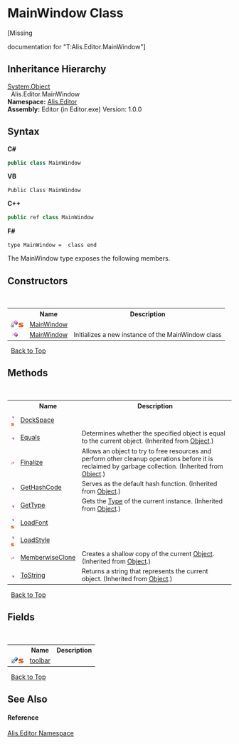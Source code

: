 # MainWindow Class
 

\[Missing <summary> documentation for "T:Alis.Editor.MainWindow"\]


## Inheritance Hierarchy
<a href="https://docs.microsoft.com/dotnet/api/system.object" target="_blank">System.Object</a><br />&nbsp;&nbsp;Alis.Editor.MainWindow<br />
**Namespace:**&nbsp;<a href="b150ade4-39de-a232-5f06-d3cdc1b2c538">Alis.Editor</a><br />**Assembly:**&nbsp;Editor (in Editor.exe) Version: 1.0.0

## Syntax

**C#**<br />
``` C#
public class MainWindow
```

**VB**<br />
``` VB
Public Class MainWindow
```

**C++**<br />
``` C++
public ref class MainWindow
```

**F#**<br />
``` F#
type MainWindow =  class end
```

The MainWindow type exposes the following members.


## Constructors
&nbsp;<table><tr><th></th><th>Name</th><th>Description</th></tr><tr><td>![Private method](media/privmethod.gif "Private method")![Static member](media/static.gif "Static member")</td><td><a href="ae991186-7a0e-8db6-813f-5a8093c8fff0">MainWindow</a></td><td /></tr><tr><td>![Public method](media/pubmethod.gif "Public method")</td><td><a href="c081a503-f8a5-4f88-c4ae-823fc903c054">MainWindow</a></td><td>
Initializes a new instance of the MainWindow class</td></tr></table>&nbsp;
<a href="#mainwindow-class">Back to Top</a>

## Methods
&nbsp;<table><tr><th></th><th>Name</th><th>Description</th></tr><tr><td>![Public method](media/pubmethod.gif "Public method")![Static member](media/static.gif "Static member")</td><td><a href="0a85c34f-0881-b215-53d7-117129177c54">DockSpace</a></td><td /></tr><tr><td>![Public method](media/pubmethod.gif "Public method")</td><td><a href="https://docs.microsoft.com/dotnet/api/system.object.equals#System_Object_Equals_System_Object_" target="_blank">Equals</a></td><td>
Determines whether the specified object is equal to the current object.
 (Inherited from <a href="https://docs.microsoft.com/dotnet/api/system.object" target="_blank">Object</a>.)</td></tr><tr><td>![Protected method](media/protmethod.gif "Protected method")</td><td><a href="https://docs.microsoft.com/dotnet/api/system.object.finalize#System_Object_Finalize" target="_blank">Finalize</a></td><td>
Allows an object to try to free resources and perform other cleanup operations before it is reclaimed by garbage collection.
 (Inherited from <a href="https://docs.microsoft.com/dotnet/api/system.object" target="_blank">Object</a>.)</td></tr><tr><td>![Public method](media/pubmethod.gif "Public method")</td><td><a href="https://docs.microsoft.com/dotnet/api/system.object.gethashcode#System_Object_GetHashCode" target="_blank">GetHashCode</a></td><td>
Serves as the default hash function.
 (Inherited from <a href="https://docs.microsoft.com/dotnet/api/system.object" target="_blank">Object</a>.)</td></tr><tr><td>![Public method](media/pubmethod.gif "Public method")</td><td><a href="https://docs.microsoft.com/dotnet/api/system.object.gettype#System_Object_GetType" target="_blank">GetType</a></td><td>
Gets the <a href="https://docs.microsoft.com/dotnet/api/system.type" target="_blank">Type</a> of the current instance.
 (Inherited from <a href="https://docs.microsoft.com/dotnet/api/system.object" target="_blank">Object</a>.)</td></tr><tr><td>![Public method](media/pubmethod.gif "Public method")![Static member](media/static.gif "Static member")</td><td><a href="9ecee0c2-b33a-cd29-26a3-196854a422f4">LoadFont</a></td><td /></tr><tr><td>![Public method](media/pubmethod.gif "Public method")![Static member](media/static.gif "Static member")</td><td><a href="d381c054-3af8-d821-5886-74a640781664">LoadStyle</a></td><td /></tr><tr><td>![Protected method](media/protmethod.gif "Protected method")</td><td><a href="https://docs.microsoft.com/dotnet/api/system.object.memberwiseclone#System_Object_MemberwiseClone" target="_blank">MemberwiseClone</a></td><td>
Creates a shallow copy of the current <a href="https://docs.microsoft.com/dotnet/api/system.object" target="_blank">Object</a>.
 (Inherited from <a href="https://docs.microsoft.com/dotnet/api/system.object" target="_blank">Object</a>.)</td></tr><tr><td>![Public method](media/pubmethod.gif "Public method")</td><td><a href="https://docs.microsoft.com/dotnet/api/system.object.tostring#System_Object_ToString" target="_blank">ToString</a></td><td>
Returns a string that represents the current object.
 (Inherited from <a href="https://docs.microsoft.com/dotnet/api/system.object" target="_blank">Object</a>.)</td></tr></table>&nbsp;
<a href="#mainwindow-class">Back to Top</a>

## Fields
&nbsp;<table><tr><th></th><th>Name</th><th>Description</th></tr><tr><td>![Private field](media/privfield.gif "Private field")![Static member](media/static.gif "Static member")</td><td><a href="5ede101e-7b07-b3d5-3516-ec84e1336238">toolbar</a></td><td /></tr></table>&nbsp;
<a href="#mainwindow-class">Back to Top</a>

## See Also


#### Reference
<a href="b150ade4-39de-a232-5f06-d3cdc1b2c538">Alis.Editor Namespace</a><br />